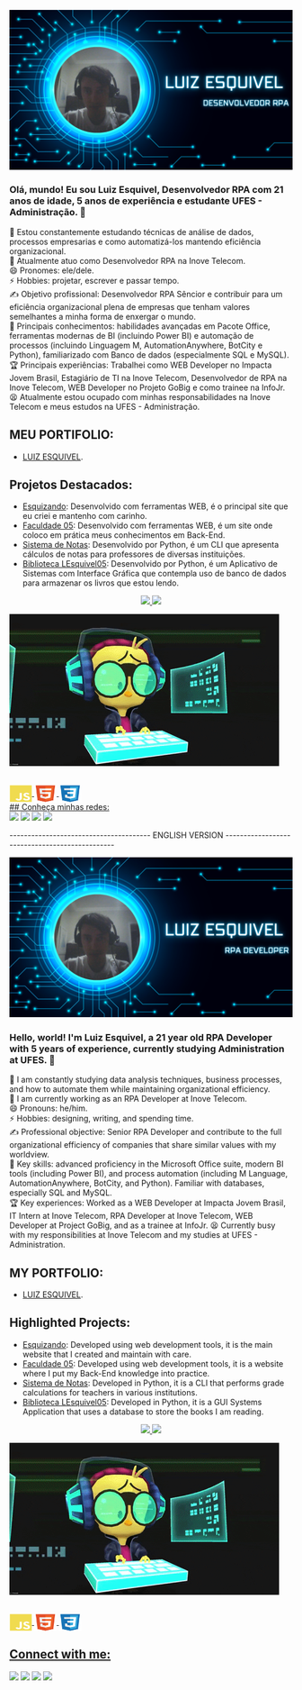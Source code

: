 ![Banner](luiz.png)

### Olá, mundo! Eu sou Luiz Esquivel, Desenvolvedor RPA com 21 anos de idade, 5 anos de experiência e estudante UFES - Administração.  👋
🌱 Estou constantemente estudando técnicas de análise de dados, processos empresarias e como automatizá-los mantendo eficiência organizacional. <br>
👯 Atualmente atuo como Desenvolvedor RPA na Inove Telecom. <br> 
😄 Pronomes: ele/dele. <br>
⚡ Hobbies: projetar, escrever e passar tempo. <br>
✍ Objetivo profissional: Desenvolvedor RPA Sêncior e contribuir para um eficiência organizacional plena de empresas que tenham valores semelhantes a minha forma de enxergar o mundo. <br>
🎍 Principais conhecimentos: habilidades avançadas em Pacote Office, ferramentas modernas de BI (incluindo Power BI) e automação de processos (incluindo Linguagem M, AutomationAnywhere, BotCity e Python), familiarizado com Banco de dados (especialmente SQL e MySQL). <br>
🏆 Principais experiências: Trabalhei como WEB Developer no Impacta Jovem Brasil, Estagiário de TI na Inove Telecom, Desenvolvedor de RPA na Inove Telecom, WEB Developer no Projeto GoBig e como trainee na InfoJr.
😫 Atualmente estou ocupado com minhas responsabilidades na Inove Telecom e meus estudos na UFES - Administração.

## MEU PORTIFOLIO:
- [LUIZ ESQUIVEL](https://luizesquivel05.github.io/portfolioLUIZESQUIVEL/).

## Projetos Destacados:
- [Esquizando](https://github.com/luizesquivel05/esquizando.git): Desenvolvido com ferramentas WEB, é o principal site que eu criei e mantenho com carinho.
- [Faculdade 05](https://github.com/luizesquivel05/faculdade05): Desenvolvido com ferramentas WEB, é um site onde coloco em prática meus conhecimentos em Back-End.
- [Sistema de Notas](https://github.com/luizesquivel05/sistemadenotas): Desenvolvido por Python, é um CLI que apresenta cálculos de notas para professores de diversas instituições.
- [Biblioteca LEsquivel05](https://github.com/luizesquivel05/bibliotecaLEsquivel05): Desenvolvido por Python, é um Aplicativo de Sistemas com Interface Gráfica que contempla uso de banco de dados para armazenar os livros que estou lendo.

<div align="center">
  <a href="https://github.com/luizesquivel05/luizesquivel05/">
  <img height="180em" src="https://github-readme-stats.vercel.app/api?username=luizesquivel05&show_icons=true&theme=dark&include_all_commits=true&count_private=true"/>
  <img height="180em" src="https://github-readme-stats.vercel.app/api/top-langs/?username=luizesquivel05&layout=compact&langs_count=7&theme=dark"/>
</div>

![Gif](gifanimado.gif)

<div style="display: inline_block"><br>
  <img align="center" alt="Luiz-Js" height="30" width="40" src="https://raw.githubusercontent.com/devicons/devicon/master/icons/javascript/javascript-plain.svg">
  <img align="center" alt="Luiz-HTML" height="30" width="40" src="https://raw.githubusercontent.com/devicons/devicon/master/icons/html5/html5-original.svg">
  <img align="center" alt="Luiz-CSS" height="30" width="40" src="https://raw.githubusercontent.com/devicons/devicon/master/icons/css3/css3-original.svg">
</div>
    ## Conheça minhas redes:
<div> 
  <a href="https://instagram.com/luizpontes.esquivel" target="_blank"><img src="https://img.shields.io/badge/-Instagram-%23E4405F?style=for-the-badge&logo=instagram&logoColor=white" target="_blank"></a>
 	<a href="https://www.twitch.tv/caimasvoltei" target="_blank"><img src="https://img.shields.io/badge/Twitch-9146FF?style=for-the-badge&logo=twitch&logoColor=white" target="_blank"></a>
  <a href = "mailto:luizpontes.esquivel@gmail.com"><img src="https://img.shields.io/badge/-Gmail-%23333?style=for-the-badge&logo=gmail&logoColor=white" target="_blank"></a>
  <a href="https://www.linkedin.com/in/luizesquivel/" target="_blank"><img src="https://img.shields.io/badge/-LinkedIn-%230077B5?style=for-the-badge&logo=linkedin&logoColor=white" target="_blank"></a> 
</div>

---------------------------------------  ENGLISH VERSION -----------------------------------------------

![Banner](bannerEN.png)

### Hello, world! I'm Luiz Esquivel, a 21 year old RPA Developer with 5 years of experience, currently studying Administration at UFES. 👋
🌱 I am constantly studying data analysis techniques, business processes, and how to automate them while maintaining organizational efficiency. <br>
👯 I am currently working as an RPA Developer at Inove Telecom. <br>
😄 Pronouns: he/him. <br>
⚡ Hobbies: designing, writing, and spending time. <br>
✍ Professional objective: Senior RPA Developer and contribute to the full organizational efficiency of companies that share similar values with my worldview. <br>
🎍 Key skills: advanced proficiency in the Microsoft Office suite, modern BI tools (including Power BI), and process automation (including M Language, AutomationAnywhere, BotCity, and Python). Familiar with databases, especially SQL and MySQL. <br>
🏆 Key experiences: Worked as a WEB Developer at Impacta Jovem Brasil, IT Intern at Inove Telecom, RPA Developer at Inove Telecom, WEB Developer at Project GoBig, and as a trainee at InfoJr.
😫 Currently busy with my responsibilities at Inove Telecom and my studies at UFES - Administration.


## MY PORTFOLIO:
- [LUIZ ESQUIVEL](https://luizesquivel05.github.io/portfolioLUIZESQUIVEL/).

## Highlighted Projects:
- [Esquizando](https://github.com/luizesquivel05/esquizando.git): Developed using web development tools, it is the main website that I created and maintain with care.
- [Faculdade 05](https://github.com/luizesquivel05/faculdade05): Developed using web development tools, it is a website where I put my Back-End knowledge into practice.
- [Sistema de Notas](https://github.com/luizesquivel05/sistemadenotas): Developed in Python, it is a CLI that performs grade calculations for teachers in various institutions.
- [Biblioteca LEsquivel05](https://github.com/luizesquivel05/bibliotecaLEsquivel05): Developed in Python, it is a GUI Systems Application that uses a database to store the books I am reading.

<div align="center">
  <a href="https://github.com/luizesquivel05/luizesquivel05/">
  <img height="180em" src="https://github-readme-stats.vercel.app/api?username=luizesquivel05&show_icons=true&theme=dark&include_all_commits=true&count_private=true"/>
  <img height="180em" src="https://github-readme-stats.vercel.app/api/top-langs/?username=luizesquivel05&layout=compact&langs_count=7&theme=dark"/>
</div>

![Gif](gifanimado.gif)

<div style="display: inline_block"><br>
  <img align="center" alt="Luiz-Js" height="30" width="40" src="https://raw.githubusercontent.com/devicons/devicon/master/icons/javascript/javascript-plain.svg">
  <img align="center" alt="Luiz-HTML" height="30" width="40" src="https://raw.githubusercontent.com/devicons/devicon/master/icons/html5/html5-original.svg">
  <img align="center" alt="Luiz-CSS" height="30" width="40" src="https://raw.githubusercontent.com/devicons/devicon/master/icons/css3/css3-original.svg">
</div>

## Connect with me:
<div> 
  <a href="https://instagram.com/luizpontes.esquivel" target="_blank"><img src="https://img.shields.io/badge/-Instagram-%23E4405F?style=for-the-badge&logo=instagram&logoColor=white" target="_blank"></a>
 	<a href="https://www.twitch.tv/caimasvoltei" target="_blank"><img src="https://img.shields.io/badge/Twitch-9146FF?style=for-the-badge&logo=twitch&logoColor=white" target="_blank"></a>
  <a href="mailto:luizpontes.esquivel@gmail.com"><img src="https://img.shields.io/badge/-Gmail-%23333?style=for-the-badge&logo=gmail&logoColor=white" target="_blank"></a>
  <a href="https://www.linkedin.com/in/luizesquivel/" target="_blank"><img src="https://img.shields.io/badge/-LinkedIn-%230077B5?style=for-the-badge&logo=linkedin&logoColor=white" target="_blank"></a> 
</div>
